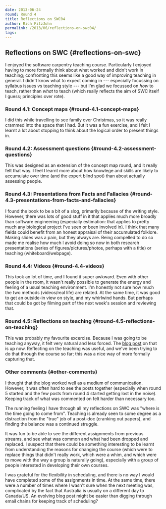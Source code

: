 ```yaml
---
date: 2013-06-24
round: Round 4
title: Reflections on SWC04
author: Rich FitzJohn
permalink: /2013/06/reflections-on-swc04/
tags:
---
```

## Reflections on SWC {#reflections-on-swc}

I enjoyed the software carpentry teaching course. Particularly I enjoyed having to more formally think about what worked and didn't work in teaching; confronting this seems like a good way of improving teaching in general. I didn't know what to expect coming in --- especially focussing on syllabus issues vs teaching style --- but I'm glad we focussed on *how* to teach, rather than *what* to teach (which really reflects the aim of SWC itself I guess; principles over rote).

### Round 4.1: Concept maps {#round-4.1-concept-maps}

I did this while travelling to see family over Christmas, so it was really crammed into the space that I had. But it was a fun exercise, and I felt I learnt a lot about stopping to think about the logical order to present things in.

### Round 4.2: Assessment questions {#round-4.2-assessment-questions}

This was designed as an extension of the concept map round, and it really felt that way. I feel I learnt more about how knowlege and skills are likely to accumulate over time (and the expert blind spot) than about actually assessing people.

### Round 4.3: Presentations from Facts and Fallacies {#round-4.3-presentations-from-facts-and-fallacies}

I found the book to be a bit of a slog, primarily because of the writing style. However, there was lots of good stuff in it that applies much more broadly than software engineering (especially estimation: that applies to pretty much any biological project I've seen or been involved in). I think that many fields could benefit from an honest appraisal of their accumulated folklore. Making slides was a pain, but they always are. Being compelled to do so made me realise how much I avoid doing so now in both research presentations (series of figures/pictures/photos, perhaps with a title) or teaching (whiteboard/webpage).

### Round 4.4: Videos {#round-4.4-videos}

This took an lot of time, and I found it super awkward. Even with other people in the room, it wasn't really possible to generate the energy and feeling of a usual teaching environment. I'm honestly not sure how much the two methods (videos/real life) are related. At the same time, it was good to get an outside-in view on style, and my whirlwind hands. But perhaps that could be got by filming part of the next week's session and reviewing that.

### Round 4.5: Reflections on teaching {#round-4.5-reflections-on-teaching}

This was probably my favourite excercise. Because I was going to be teaching anyway, it felt very natural and less forced. The [blog post][1] on that is up now. Reflecting on the teaching was useful, and we've been trying to do that through the course so far; this was a nice way of more formally capturing that.

### Other comments {#other-comments}

I thought that the blog worked well as a medium of communication. However, it was often hard to see the posts together (especially when round 5 started and the few posts from round 4 started getting lost in the noise). Keeping track of what was commented on felt harder than necessary too.

The running feeling I have through all my reflections on SWC was "where is the time going to come from". Teaching is already seen to some degree as a distraction from the "true" job of a post-doc (cranking out papers), and finding the balance was a continued struggle.

It was fun to be able to see the different assignments from previous streams, and see what was common and what had been dropped and replaced. I suspect that there could be something interesting to be learnt from understanding the reasons for changing the course (which were to replace things that didn't really work, which were a whim, and which were to move with the way a group is naturally going), especially with a group of people interested in developing their own courses.

I was grateful for the flexibility in scheduling, and there is no way I would have completed some of the assignments in time. At the same time, there were a number of times where I wasn't sure when the next meeting was, complicated by the fact that Australia is usually on a different day to Canada/US. An evolving blog post might be easier than digging through email chains for keeping track of scheduling?

 [1]: http://teaching.software-carpentry.org/2013/06/19/reflections-repeating-things/
